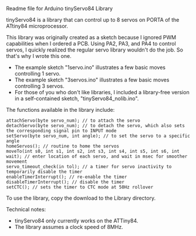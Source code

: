 Readme file for Arduino tinyServo84 Library

tinyServo84 is a library that can control up to 8 servos on PORTA of the ATtiny84 microprocessor.

This library was originally created as a sketch because I ignored PWM capabilities when I ordered a PCB. Using PA2, PA3, and PA4
to control servos, I quickly realized the regular servo library wouldn't do the job. So that's why I wrote this one.<p>

* The example sketch "1servo.ino" illustrates a few basic moves controlling 1 servo.
* The example sketch "3servos.ino" illustrates a few basic moves controlling 3 servos.
* For those of you who don't like libraries, I included a library-free version in a self-contained sketch, "tinyServo84_nolib.ino".

The functions available in the library include:

```
attachServo(byte servo_num); // to attach the servo
detachServo(byte servo_num); // to detach the servo, which also sets the corresponding signal pin to INPUT mode
setServo(byte servo_num, int angle); // to set the servo to a specific angle
homeServos(); // routine to home the servos
moveTo(int s0, int s1, int s2, int s3, int s4, int s5, int s6, int wait); // enter location of each servo, and wait in msec for smoother movement
servo_timeout_check(in tol); // a timer for servo inactivity to temporarily disable the timer
enableTimerInterrupt(); // re-enable the timer
disableTimerInterrupt(); // disable the timer
setCTC(); // sets the timer to CTC mode at 50Hz rollover
```

To use the library, copy the download to the Library directory.<p>
 
Technical notes:
- tinyServo84 only currently works on the ATTiny84.
- The library assumes a clock speed of 8MHz.

